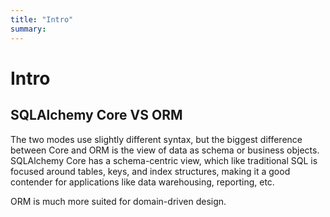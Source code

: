 ```yaml
---
title: "Intro"
summary:
---
```


Intro
===

SQLAlchemy Core VS ORM
---
The two modes use slightly different syntax, but the biggest difference between
Core and ORM is the view of data as schema or business objects. SQLAlchemy Core
has a schema-centric view, which like traditional SQL is focused around tables,
keys, and index structures, making it a good contender for applications like
data warehousing, reporting, etc.

ORM is much more suited for domain-driven design.
